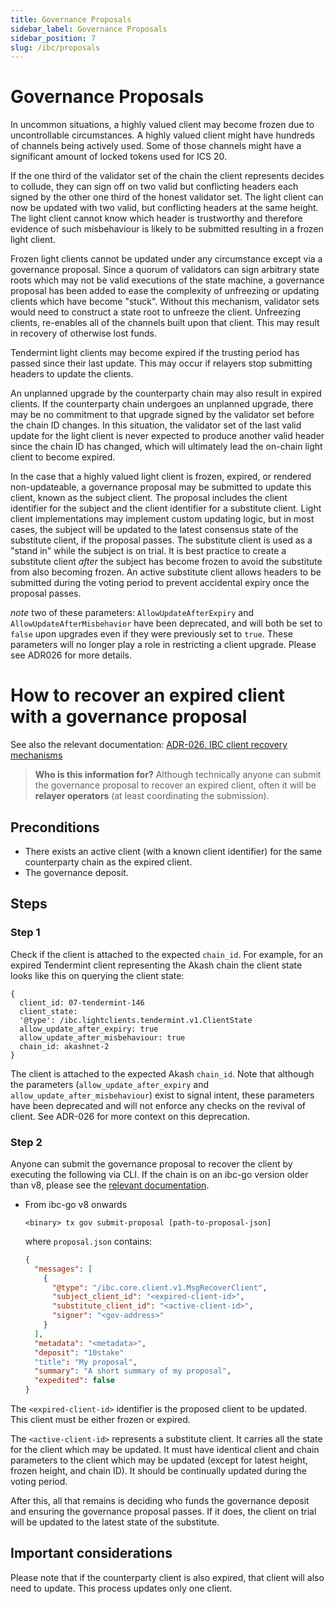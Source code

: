 ```yaml
---
title: Governance Proposals
sidebar_label: Governance Proposals
sidebar_position: 7
slug: /ibc/proposals
---
```


# Governance Proposals

In uncommon situations, a highly valued client may become frozen due to uncontrollable
circumstances. A highly valued client might have hundreds of channels being actively used.
Some of those channels might have a significant amount of locked tokens used for ICS 20.

If the one third of the validator set of the chain the client represents decides to collude,
they can sign off on two valid but conflicting headers each signed by the other one third
of the honest validator set. The light client can now be updated with two valid, but conflicting
headers at the same height. The light client cannot know which header is trustworthy and therefore
evidence of such misbehaviour is likely to be submitted resulting in a frozen light client.

Frozen light clients cannot be updated under any circumstance except via a governance proposal.
Since a quorum of validators can sign arbitrary state roots which may not be valid executions
of the state machine, a governance proposal has been added to ease the complexity of unfreezing
or updating clients which have become "stuck". Without this mechanism, validator sets would need
to construct a state root to unfreeze the client. Unfreezing clients, re-enables all of the channels
built upon that client. This may result in recovery of otherwise lost funds.

Tendermint light clients may become expired if the trusting period has passed since their
last update. This may occur if relayers stop submitting headers to update the clients.

An unplanned upgrade by the counterparty chain may also result in expired clients. If the counterparty
chain undergoes an unplanned upgrade, there may be no commitment to that upgrade signed by the validator
set before the chain ID changes. In this situation, the validator set of the last valid update for the
light client is never expected to produce another valid header since the chain ID has changed, which will
ultimately lead the on-chain light client to become expired.

In the case that a highly valued light client is frozen, expired, or rendered non-updateable, a
governance proposal may be submitted to update this client, known as the subject client. The
proposal includes the client identifier for the subject and the client identifier for a substitute
client. Light client implementations may implement custom updating logic, but in most cases,
the subject will be updated to the latest consensus state of the substitute client, if the proposal passes.
The substitute client is used as a "stand in" while the subject is on trial. It is best practice to create
a substitute client *after* the subject has become frozen to avoid the substitute from also becoming frozen.
An active substitute client allows headers to be submitted during the voting period to prevent accidental expiry
once the proposal passes.

*note* two of these parameters: `AllowUpdateAfterExpiry` and `AllowUpdateAfterMisbehavior` have been deprecated, and will both be set to `false` upon upgrades even if they were previously set to `true`. These parameters will no longer play a role in restricting a client upgrade. Please see ADR026 for more details.

# How to recover an expired client with a governance proposal

See also the relevant documentation: [ADR-026, IBC client recovery mechanisms](/architecture/adr-026-ibc-client-recovery-mechanisms)

> **Who is this information for?**
> Although technically anyone can submit the governance proposal to recover an expired client, often it will be **relayer operators** (at least coordinating the submission).

## Preconditions

- There exists an active client (with a known client identifier) for the same counterparty chain as the expired client.
- The governance deposit.

## Steps

### Step 1

Check if the client is attached to the expected `chain_id`. For example, for an expired Tendermint client representing the Akash chain the client state looks like this on querying the client state:

```text
{
  client_id: 07-tendermint-146
  client_state:
  '@type': /ibc.lightclients.tendermint.v1.ClientState
  allow_update_after_expiry: true
  allow_update_after_misbehaviour: true
  chain_id: akashnet-2
}
```

The client is attached to the expected Akash `chain_id`. Note that although the parameters (`allow_update_after_expiry` and `allow_update_after_misbehaviour`) exist to signal intent, these parameters have been deprecated and will not enforce any checks on the revival of client. See ADR-026 for more context on this deprecation.

### Step 2

Anyone can submit the governance proposal to recover the client by executing the following via CLI.
If the chain is on an ibc-go version older than v8, please see the [relevant documentation](https://ibc.cosmos.network/v7/ibc/proposals.html).

- From ibc-go v8 onwards

  ```shell
  <binary> tx gov submit-proposal [path-to-proposal-json]
  ```

  where `proposal.json` contains:

  ```json
  {
    "messages": [
      {
        "@type": "/ibc.core.client.v1.MsgRecoverClient",
        "subject_client_id": "<expired-client-id>",
        "substitute_client_id": "<active-client-id>",
        "signer": "<gov-address>"
      }
    ],
    "metadata": "<metadata>",
    "deposit": "10stake"
    "title": "My proposal",
    "summary": "A short summary of my proposal",
    "expedited": false
  }
  ```

The `<expired-client-id>` identifier is the proposed client to be updated. This client must be either frozen or expired.

The `<active-client-id>` represents a substitute client. It carries all the state for the client which may be updated. It must have identical client and chain parameters to the client which may be updated (except for latest height, frozen height, and chain ID). It should be continually updated during the voting period.

After this, all that remains is deciding who funds the governance deposit and ensuring the governance proposal passes. If it does, the client on trial will be updated to the latest state of the substitute.

## Important considerations

Please note that if the counterparty client is also expired, that client will also need to update. This process updates only one client.
